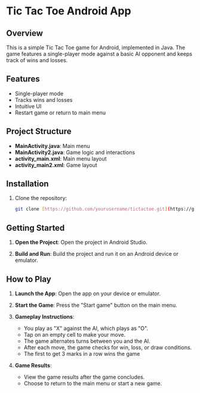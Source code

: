 # Tic Tac Toe Android App

## Overview

This is a simple Tic Tac Toe game for Android, implemented in Java. The game features a single-player mode against a basic AI opponent and keeps track of wins and losses.

## Features

- Single-player mode
- Tracks wins and losses
- Intuitive UI
- Restart game or return to main menu

## Project Structure

- **MainActivity.java**: Main menu
- **MainActivity2.java**: Game logic and interactions
- **activity_main.xml**: Main menu layout
- **activity_main2.xml**: Game layout

## Installation

1. Clone the repository:
   ```bash
   git clone [https://github.com/yourusername/tictactoe.git](https://github.com/itamaraanan/TicTacToe.git)
   

## Getting Started

1. **Open the Project**: Open the project in Android Studio.
   
2. **Build and Run**: Build the project and run it on an Android device or emulator.

## How to Play

1. **Launch the App**: Open the app on your device or emulator.

2. **Start the Game**: Press the "Start game" button on the main menu.

3. **Gameplay Instructions**:

   - You play as "X" against the AI, which plays as "O".
   - Tap on an empty cell to make your move.
   - The game alternates turns between you and the AI.
   - After each move, the game checks for win, loss, or draw conditions.
   - The first to get 3 marks in a row wins the game

4. **Game Results**:

   - View the game results after the game concludes.
   - Choose to return to the main menu or start a new game.
